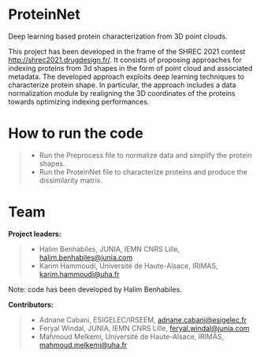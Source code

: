 # ProteinNet
Deep learning based protein characterization from 3D point clouds.

This project has been developed in the frame of the SHREC 2021 contest http://shrec2021.drugdesign.fr/. It consists of proposing approaches for indexing proteins from 3d shapes in the form of point cloud and associated metadata. The developed approach exploits deep learning techniques to characterize protein shape. In particular, the approach includes a data normalization module by realigning the 3D coordinates of the proteins towards optimizing indexing performances. 


# How to run the code
> * Run the Preprocess file to normalize data and simplify the protein shapes.
> * Run the ProteinNet file to characterize proteins and produce the dissimilarity matrix.


# Team
**Project leaders:**

> * Halim Benhabiles, JUNIA, IEMN CNRS Lille, halim.benhabiles@junia.com
> * Karim Hammoudi, Université de Haute-Alsace, IRIMAS, karim.hammoudi@uha.fr

Note: code has been developed by Halim Benhabiles.

**Contributors:**

> * Adnane Cabani, ESIGELEC/IRSEEM, adnane.cabani@esigelec.fr
> * Feryal Windal, JUNIA, IEMN CNRS Lille, feryal.windal@junia.com
> * Mahmoud Melkemi, Université de Haute-Alsace, IRIMAS, mahmoud.melkemi@uha.fr


